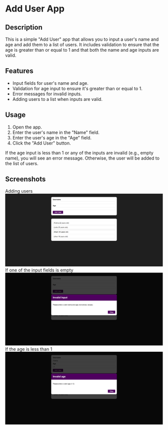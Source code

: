 # Add User App

## Description

This is a simple "Add User" app that allows you to input a user's name and age and add them to a list of users. It includes validation to ensure that the age is greater than or equal to 1 and that both the name and age inputs are valid.

## Features

- Input fields for user's name and age.
- Validation for age input to ensure it's greater than or equal to 1.
- Error messages for invalid inputs.
- Adding users to a list when inputs are valid.

## Usage

1. Open the app.
2. Enter the user's name in the "Name" field.
3. Enter the user's age in the "Age" field.
4. Click the "Add User" button.

If the age input is less than 1 or any of the inputs are invalid (e.g., empty name), you will see an error message. Otherwise, the user will be added to the list of users.

## Screenshots

Adding users 
![Screenshot 1](imagesuserapp/users.png)
If one of the input fields is empty
![Screenshot 1](imagesuserapp/inputerror.png)
If the age is less than 1
![Screenshot 1](imagesuserapp/ageerror.png)
